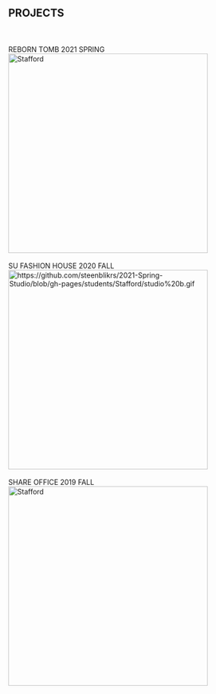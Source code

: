 ## PROJECTS
<br>
<br>
 REBORN TOMB 2021 SPRING
<br>
<img alt="Stafford" src="https://github.com/steenblikrs/2021-Spring-Studio/blob/gh-pages/students/Stafford/studio%20a.gif" width="400">
<br>
<br>
 SU FASHION HOUSE 2020 FALL
<img alt="https://github.com/steenblikrs/2021-Spring-Studio/blob/gh-pages/students/Stafford/studio%20b.gif" width="400">
<br>
<br>
 SHARE OFFICE 2019 FALL
<img alt="Stafford" src="https://github.com/steenblikrs/2021-Spring-Studio/blob/gh-pages/students/Stafford/studio%20c.gif" width="400">
<br>
